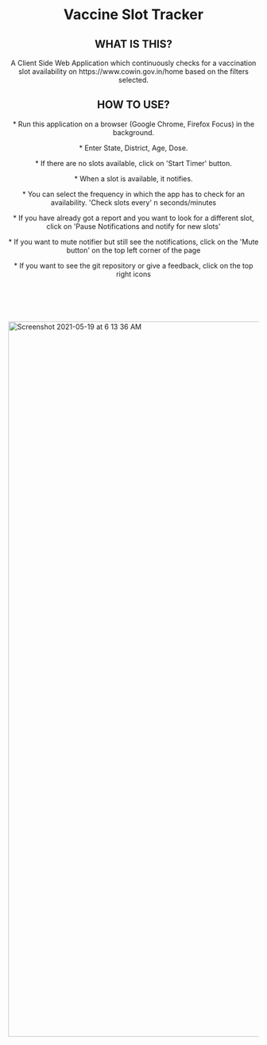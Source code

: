 <header>
   <h1>Vaccine Slot Tracker</h1>
   <h2>WHAT IS THIS?</h2>
   A Client Side Web Application which continuously checks for a vaccination slot availability on https://www.cowin.gov.in/home based on the filters selected.
   </br>
   <h2>HOW TO USE?</h2>
   <p>* Run this application on a browser (Google Chrome, Firefox Focus) in the background.</p>
   <p>* Enter State, District, Age, Dose.</p>
   <p>* If there are no slots available, click on 'Start Timer' button.</p>
   <p>* When a slot is available, it notifies.</p>
   <p>* You can select the frequency in which the app has to check for an availability. 'Check slots every' n seconds/minutes</p>
   <p>* If you have already got a report and you want to look for a different slot, click on 'Pause Notifications and notify for new slots'</p>
   <p>* If you want to mute notifier but still see the notifications, click on the 'Mute button' on the top left corner of the page</p>
   <p>* If you want to see the git repository or give a feedback, click on the top right icons</p>
   </br>
</header>
<img width="1440" alt="Screenshot 2021-05-19 at 6 13 36 AM" src="https://user-images.githubusercontent.com/25251483/118740409-6e81a880-b869-11eb-9c7c-f61a537e4f3c.png">
